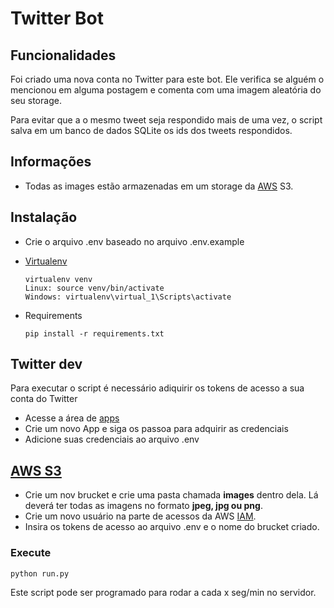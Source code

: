 # Twitter Bot

## Funcionalidades
Foi criado uma nova conta no Twitter para este bot. 
Ele verifica se alguém o mencionou em alguma postagem e comenta com uma imagem aleatória do seu storage.

Para evitar que a o mesmo tweet seja respondido mais de uma vez, o script salva em um banco de dados SQLite os ids dos tweets respondidos.

## Informações
- Todas as images estão armazenadas em um storage da [AWS](https://aws.amazon.com/pt/) S3.

## Instalação

- Crie o arquivo .env baseado no arquivo .env.example

- [Virtualenv](https://virtualenv.pypa.io/en/latest/)
    ```
    virtualenv venv
    Linux: source venv/bin/activate
    Windows: virtualenv\virtual_1\Scripts\activate
    ```
    
- Requirements
    ```
    pip install -r requirements.txt
    ```
 
 ## Twitter dev
 Para executar o script é necessário adiquirir os tokens de acesso a sua conta do Twitter
 - Acesse a área de [apps](https://developer.twitter.com/en/apps)
 - Crie um novo App e siga os passoa para adquirir as credenciais
 - Adicione suas credenciais ao arquivo .env
 
 ## [AWS S3](https://s3.console.aws.amazon.com/s3/home)
 - Crie um nov brucket e crie uma pasta chamada **images** dentro dela. Lá deverá ter todas as imagens no formato **jpeg, jpg ou png**.
 - Crie um novo usuário na parte de acessos da AWS [IAM](https://console.aws.amazon.com/iam).
 - Insira os tokens de acesso ao arquivo .env e o nome do brucket criado.


### Execute
    python run.py
  Este script pode ser programado para rodar a cada x seg/min no servidor.